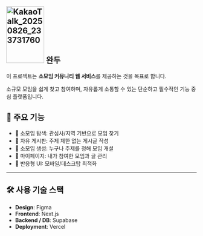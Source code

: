## <img width="100" height="150" alt="KakaoTalk_20250826_233731760" src="https://github.com/user-attachments/assets/8e55eda8-82a1-4ec9-917e-07d1275b3501" /> 완두



이 프로젝트는 **소모임 커뮤니티 웹 서비스**를 제공하는 것을 목표로 합니다.

소규모 모임을 쉽게 찾고 참여하며, 자유롭게 소통할 수 있는 단순하고 필수적인 기능 중심 플랫폼입니다.






## 📌 주요 기능

- 🔎 소모임 탐색: 관심사/지역 기반으로 모임 찾기
- 📝 자유 게시판: 주제 제한 없는 게시글 작성
- 👥 소모임 생성: 누구나 주제를 정해 모임 개설
- 📌 마이페이지: 내가 참여한 모임과 글 관리
- 📱  반응형 UI: 모바일/데스크탑 최적화

---

## 🛠 사용 기술 스택

- **Design**: Figma
- **Frontend**: Next.js
- **Backend / DB**: Supabase
- **Deployment**: Vercel





